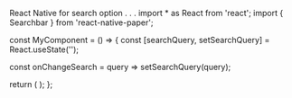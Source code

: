 React Native for search option
.
.
.
import * as React from 'react';
import { Searchbar } from 'react-native-paper';

const MyComponent = () => {
  const [searchQuery, setSearchQuery] = React.useState('');

  const onChangeSearch = query => setSearchQuery(query);

  return (
    <Searchbar
      placeholder="Search"
      onChangeText={onChangeSearch}
      value={searchQuery}
    />
  );
};
